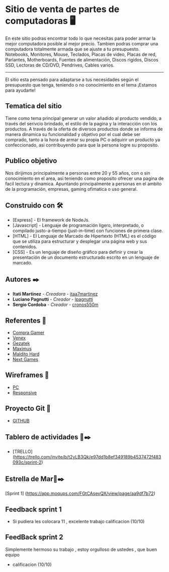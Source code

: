 # Sitio de venta de partes de computadoras 🖥️

En este sitio podras encontrar todo lo que necesitas para poder armar la mejor computadora posible al mejor precio.
Tambien podras comprar una computadora totalmente armada que se ajuste a tu presupuesto.
Notebooks, Monitores, Mouse, Teclados, Placas de video, Placas de red, Parlantes, Motherboards, Fuentes de alimentación, Discos rigidos, Discos SSD, Lectoras de CD/DVD, Pendrives, Cables varios.

______________________________________________

El sitio esta pensado para adaptarse a tus necesidades según el presupuesto que tenga, teniendo o no conocimiento en el tema ¡Estamos para ayudarte!
  
## Tematica del sitio
Tiene como tema principal generar un valor añadido al producto vendido, a través del serivcio brindado, el estilo de la pagina  y la interacción con los productos.
A través de la oferta de diversos productos donde se informa de manera dinamica su funcionalidad y objetivo por el cual debe ser comprado, tanto a la hora de armar su propia PC o adquirir un producto ya confeccionado, asi contribuyendo para que la persona logre su proposito.

## Publico objetivo 

Nos dirijimos principalmente a personas entre 20 y 55 años, con o sin conocimiento en el area, asi teniendo como  proposito ofrecer una pagina de facil lectura y dinamica.
Apuntando principalmente a personas en el ambito de la programación, empresas, gaming ofimatica o uso general.


## Construido con 🛠️

* [Express] - El framework de NodeJs.
* [Javascript] - Lenguaje de programación ligero, interpretado, o compilado justo-a-tiempo (just-in-time) con funciones de primera clase.
* [HTML] - El Lenguaje de Marcado de Hipertexto (HTML) es el código que se utiliza para estructurar y desplegar una página web y sus contenidos.
* [CSS] - Es un lenguaje de diseño gráfico para definir y crear la presentación de un documento estructurado escrito en un lenguaje de marcado.

## Autores ✒️

* **Itati Martinez** - *Creadora* - [itaa7martinez](https://github.com/itaa7martinez)
* **Luciano Pagnutti** - *Creador* - [lpagnutti](https://github.com/lpagnutti)
* **Sergio Cordoba** - *Creador* - [cronos550m](https://github.com/cronos550m/)

## Referentes 📄

* [Compra Gamer](https://compragamer.com/)
* [Venex](https://www.venex.com.ar/)
* [Gezatek](https://www.gezatek.com.ar/)
* [Maximus](https://www.maximus.com.ar/)
* [Maldito Hard](https://www.malditohard.com.ar/)
* [Next Games](https://nextgames.com.ar/)

## Wireframes 📄

* [PC](https://miro.com/app/board/o9J_l4Kmv40=/)
* [Responsive](https://miro.com/app/board/o9J_l4JiMzA=/)

## Proyecto Git 📄

* [GITHUB](https://github.com/cronos550m/ProyectoDH)

## Tablero de actividades 📄✒️
* [TRELLO] (https://trello.com/invite/b/t2yLB3Qk/e97dd1b8ef349189b4537472f483093c/sprint-2)

## Estrella de Mar📄✒️
[Sprint 1] (https://app.moqups.com/FGtCAsevQX/view/page/aa9df7b72)


## Feedback sprint 1
- Si pudiera les colocara 11 , excelente trabajo calificacion (10/10)

## FeedBack sprint 2
Simplemente hermoso su trabajo , estoy orgulloso de ustedes , que buen equipo 
- calificacion (10/10)
